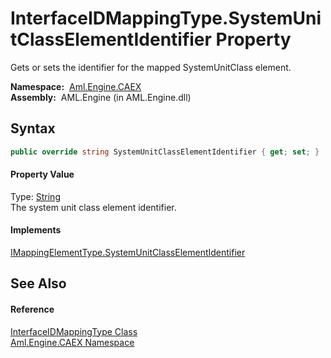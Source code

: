 InterfaceIDMappingType.SystemUnitClassElementIdentifier Property
================================================================
Gets or sets the identifier for the mapped SystemUnitClass element.

  **Namespace:**  [Aml.Engine.CAEX][1]  
  **Assembly:**  AML.Engine (in AML.Engine.dll)

Syntax
------

```csharp
public override string SystemUnitClassElementIdentifier { get; set; }
```

#### Property Value
Type: [String][2]  
 The system unit class element identifier. 
#### Implements
[IMappingElementType.SystemUnitClassElementIdentifier][3]  


See Also
--------

#### Reference
[InterfaceIDMappingType Class][4]  
[Aml.Engine.CAEX Namespace][1]  

[1]: ../README.md
[2]: https://docs.microsoft.com/dotnet/api/system.string
[3]: ../IMappingElementType/SystemUnitClassElementIdentifier.md
[4]: README.md
[5]: https://www.automationml.org
[6]: ../../icons/logoShade.png
